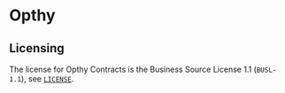# Opthy

## Licensing

The license for Opthy Contracts is the Business Source License 1.1 (`BUSL-1.1`), see [`LICENSE`](./LICENSE).